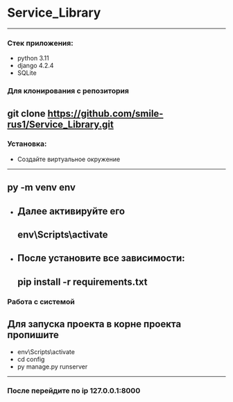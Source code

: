 # Service_Library
---
### Стек приложения:
  * python 3.11
  * django 4.2.4
  * SQLite

### Для клонирования с репозитория
__git clone https://github.com/smile-rus1/Service_Library.git__
---
### Установка:
 * Создайте виртуальное окружение
  ---
  py -m venv env
  ---
* Далее активируйте его
  ---
  env\Scripts\activate
  ---
* После установите все зависимости:
  ---
  pip install -r requirements.txt
  ---
### Работа с системой
Для запуска проекта в корне проекта пропишите
---
* env\Scripts\activate
* cd config
* py manage.py runserver
---
### После перейдите по ip 127.0.0.1:8000
